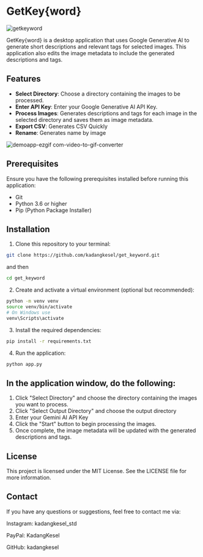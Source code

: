# GetKey{word}
![getkeyword](https://github.com/kadangkesel/get_keyword/assets/35873960/ecdc3496-bfe4-42c4-a707-96bb2d1fa748)


GetKey{word} is a desktop application that uses Google Generative AI to generate short descriptions and relevant tags for selected images. 
This application also edits the image metadata to include the generated descriptions and tags.

## Features

- **Select Directory**: Choose a directory containing the images to be processed.
- **Enter API Key**: Enter your Google Generative AI API Key.
- **Process Images**: Generates descriptions and tags for each image in the selected directory and saves them as image metadata.
- **Export CSV**: Generates CSV Quickly
- **Rename**: Generates name by image

  
![demoapp-ezgif com-video-to-gif-converter](https://github.com/user-attachments/assets/8a0fae8d-3932-4873-bb8b-fed843f55192)

## Prerequisites

Ensure you have the following prerequisites installed before running this application:

- Git 
- Python 3.6 or higher
- Pip (Python Package Installer)

## Installation

1. Clone this repository to your terminal:
```bash
git clone https://github.com/kadangkesel/get_keyword.git
```
and then
```bash
cd get_keyword
```

2. Create and activate a virtual environment (optional but recommended):
```bash
python -m venv venv
source venv/bin/activate
# On Windows use
venv\Scripts\activate
```

3. Install the required dependencies:
```bash
pip install -r requirements.txt
```

4. Run the application:
```bash
python app.py
```

## In the application window, do the following:

1. Click "Select Directory" and choose the directory containing the images you want to process.
2. Click "Select Output Directory" and choose the output directory 
3. Enter your Gemini AI API Key
4. Click the "Start" button to begin processing the images.
5. Once complete, the image metadata will be updated with the generated descriptions and tags.

## License
This project is licensed under the MIT License. See the LICENSE file for more information.

## Contact
If you have any questions or suggestions, feel free to contact me via:

Instagram: kadangkesel_std

PayPal: KadangKesel

GitHub: kadangkesel
